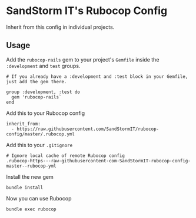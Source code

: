 # SandStorm IT's Rubocop Config

Inherit from this config in individual projects.

## Usage

Add the `rubocop-rails` gem to your project's `Gemfile` inside the `:development` and `test` groups.

```
# If you already have a :development and :test block in your Gemfile, just add the gem there.

group :development, :test do
  gem 'rubocop-rails`
end

```

Add this to your Rubocop config

```
inherit_from:
  - https://raw.githubusercontent.com/SandStormIT/rubocop-config/master/.rubocop.yml
```

Add this to your `.gitignore`

```
# Ignore local cache of remote Rubocop config
.rubocop-https---raw-githubusercontent-com-SandStormIT-rubocop-config-master--rubocop-yml
```

Install the new gem

```
bundle install
```

Now you can use Rubocop

```
bundle exec rubocop
```
